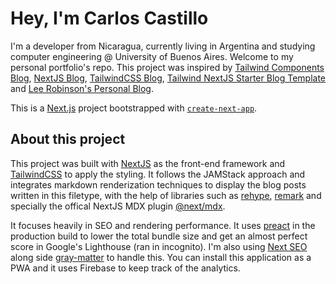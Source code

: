 # Hey, I'm Carlos Castillo

I'm a developer from Nicaragua, currently living in Argentina and studying computer engineering @ University of Buenos Aires.
Welcome to my personal portfolio's repo. This project was inspired by [Tailwind Components Blog](https://tailwindcomponents.com/blog), [NextJS Blog](https://nextjs.org/blog), [TailwindCSS Blog](https://blog.tailwindcss.com/), [Tailwind NextJS Starter Blog Template](https://github.com/timlrx/tailwind-nextjs-starter-blog) and [Lee Robinson's Personal Blog](https://leerob.io).

This is a [Next.js](https://nextjs.org/) project bootstrapped with [`create-next-app`](https://github.com/vercel/next.js/tree/canary/packages/create-next-app).

## About this project

This project was built with [NextJS](https://nextjs.org) as the front-end framework and [TailwindCSS](https://tailwindcss.com) to apply the styling. It follows the JAMStack approach and integrates markdown renderization techniques to display the blog posts written in this filetype, with the help of libraries such as [rehype](https://github.com/rehypejs/rehype), [remark](https://github.com/remarkjs/remark) and specially the offical NextJS MDX plugin [@next/mdx](https://github.com/vercel/next.js/tree/canary/packages/next-mdx). 

It focuses heavily in SEO and rendering performance. It uses [preact](https://preactjs.com/) in the production build to lower the total bundle size and get an almost perfect score in Google's Lighthouse (ran in incognito). I'm also using [Next SEO](https://github.com/garmeeh/next-seo) along side [gray-matter](https://github.com/jonschlinkert/gray-matter) to handle this. You can install this application as a PWA and it uses Firebase to keep track of the analytics.
